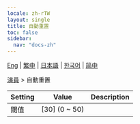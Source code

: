 ```yaml
---
locale: zh-rTW
layout: single
title: 自動重置
toc: false
sidebar:
  nav: "docs-zh"
---
```

[Eng](/dancexr/menu/2025.4/actor/auto_reset) | [繁中](/tw/dancexr/menu/2025.4/actor/auto_reset) | [日本語](/jp/dancexr/menu/2025.4/actor/auto_reset) | [한국어](/kr/dancexr/menu/2025.4/actor/auto_reset) | [简中](/zh/dancexr/menu/2025.4/actor/auto_reset)

[演員](../menu#演員) > 自動重置



| Setting | Value | Description |
| :--- | --- | :--- |
| 閾值 | [30] (0 ~ 50) | 
